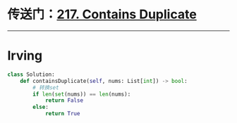 # 传送门：[217. Contains Duplicate](https://leetcode.cn/problems/contains-duplicate/)
---
# Irving
```python
class Solution:
    def containsDuplicate(self, nums: List[int]) -> bool:
        # 转换set
        if len(set(nums)) == len(nums):
            return False
        else:
            return True

```